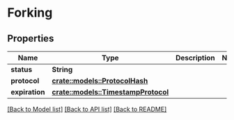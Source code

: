 # Forking

## Properties

Name | Type | Description | Notes
------------ | ------------- | ------------- | -------------
**status** | **String** |  | 
**protocol** | [**crate::models::ProtocolHash**](Protocol_hash.md) |  | 
**expiration** | [**crate::models::TimestampProtocol**](timestamp.protocol.md) |  | 

[[Back to Model list]](../README.md#documentation-for-models) [[Back to API list]](../README.md#documentation-for-api-endpoints) [[Back to README]](../README.md)


